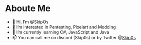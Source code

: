 # Aboute Me
	
- 👋 Hi, I’m @SkipOs
- 👀 I’m interested in Pentesting, Pixelart and Modding
- 🌱 I’m currently learning C#, JavaScript and Java
- 📫 You can call me on discord (Skip0s) or by Twitter @[Skip0s](https://twitter.com/JustthenewS5)
